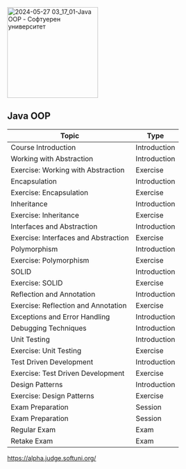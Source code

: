 
<img width="209" alt="2024-05-27 03_17_01-Java OOP - Софтуерен университет" src="https://github.com/svetlanasieber/Software-Engineering--Path-SoftUni/assets/135451084/6ba22d3a-ad74-4bfe-bae0-256a0ef82e5d">

## Java OOP

| Topic                                     | Type           |
|-------------------------------------------|----------------|
| Course Introduction                       | Introduction   |
| Working with Abstraction                  | Introduction   |
| Exercise: Working with Abstraction        | Exercise       |
| Encapsulation                             | Introduction   |
| Exercise: Encapsulation                   | Exercise       |
| Inheritance                               | Introduction   |
| Exercise: Inheritance                     | Exercise       |
| Interfaces and Abstraction                | Introduction   |
| Exercise: Interfaces and Abstraction      | Exercise       |
| Polymorphism                              | Introduction   |
| Exercise: Polymorphism                    | Exercise       |
| SOLID                                     | Introduction   |
| Exercise: SOLID                           | Exercise       |
| Reflection and Annotation                 | Introduction   |
| Exercise: Reflection and Annotation       | Exercise       |
| Exceptions and Error Handling             | Introduction   |
| Debugging Techniques                      | Introduction   |
| Unit Testing                              | Introduction   |
| Exercise: Unit Testing                    | Exercise       |
| Test Driven Development                   | Introduction   |
| Exercise: Test Driven Development         | Exercise       |
| Design Patterns                           | Introduction   |
| Exercise: Design Patterns                 | Exercise       |
| Exam Preparation                          | Session        |
| Exam Preparation                          | Session        |
| Regular Exam                              | Exam           |
| Retake Exam                               | Exam           |

https://alpha.judge.softuni.org/
